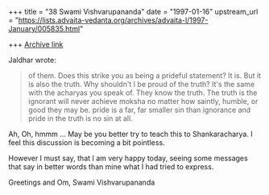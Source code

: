 +++
title = "38 Swami Vishvarupananda"
date = "1997-01-16"
upstream_url = "https://lists.advaita-vedanta.org/archives/advaita-l/1997-January/005835.html"

+++
[Archive link](https://lists.advaita-vedanta.org/archives/advaita-l/1997-January/005835.html)

Jaldhar wrote:

> of them.  Does this strike you as being a prideful statement?  It is.
But
> it is also the truth.  Why shouldn't I be proud of the truth?  It's the
> same with the acharyas you speak of.  They know the truth.  The truth is
> the ignorant will never achieve moksha no matter how saintly, humble, or
> good they may be.  pride is a far, far smaller sin than ignorance and
> pride in the truth is no sin at all.

Ah, Oh, hmmm ...  May be you better try to teach this to Shankaracharya.
I feel this discussion is becoming a bit pointless.

However I must say, that I am very happy today, seeing some messages
that say in better words than mine what I had tried to express.

Greetings and Om,
Swami Vishvarupananda

